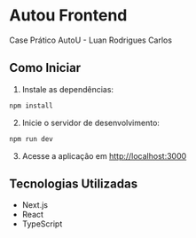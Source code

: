 # Autou Frontend

Case Prático AutoU - Luan Rodrigues Carlos

## Como Iniciar

1. Instale as dependências:

```bash
npm install
```

2. Inicie o servidor de desenvolvimento:

```bash
npm run dev
```

3. Acesse a aplicação em [http://localhost:3000](http://localhost:3000)

## Tecnologias Utilizadas

- Next.js
- React
- TypeScript
